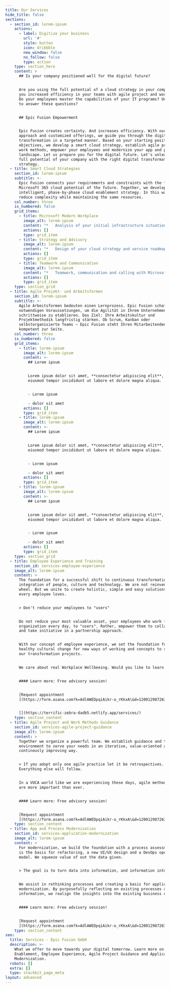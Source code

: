 ```yaml
---
title: Our Services
hide_title: false
sections:
  - section_id: lorem-ipsum
    actions:
      - label: Digitize your business
        url: '#'
        style: button
        icon: dribbble
        new_window: false
        no_follow: false
        type: action
    type: section_hero
    content: >
      ## Is your company positioned well for the digital future?


      Are you using the full potential of a cloud strategy in your company? Have
      you increased efficiency in your teams with agile project and work models?
      Do your employees master the capabilities of your IT programs? Unsure how
      to answer these questions?


      ## Epic Fusion Empowerment


      Epic Fusion creates certainty. And increases efficiency. With our integral
      approach and customized offerings, we guide you through the digital
      transformation in a targeted manner. Based on your starting position and
      objectives, we develop a smart cloud strategy, establish agile project and
      work methods, empower your employees and modernize your app and process
      landscape. Let us prepare you for the digital future. Let's unleash the
      full potential of your company with the right digital transformation
      strategy.
  - title: Smart Cloud Strategies
    section_id: lorem-ipsum
    subtitle: >-
      Epic Fusion connects your requirements and constraints with the full
      Microsoft 365 cloud potential of the future. Together, we develop an
      intelligent, phase-by-phase cloud enablement strategy. In this way, we
      reduce complexity while maintaining the same resources.
    col_number: three
    is_numbered: false
    grid_items:
      - title: Microsoft Modern Workplace
        image_alt: lorem-ipsum
        content: "*   Analysis of your initial infrastructure situation\r\n*   Evaluation and planning of the cloud identity\r\n*   Design and implementation of a Modern Workplace\r\n*   Optimized use of service potential\r\n*   Rollout and training for all employees\n"
        actions: []
        type: grid_item
      - title: Strategy and Advisory
        image_alt: lorem-ipsum
        content: "*   Design of your cloud strategy and service roadmap\r\n*   Vision workshops with integrated concepts and advise\r\n*   Support for change management and change processes\r\n*   Technical change advisory on the M365 platform\r\n*   Focused guidance through the digital transformation of your company\n"
        actions: []
        type: grid_item
      - title: Teamwork and Communication
        image_alt: lorem-ipsum
        content: "*   Teamwork, communication and calling with Microsoft Teams\r\n*   Use of modern intranet hub solutions\r\n*   Knowledge and task management with Microsoft or Atlassian\r\n*   More effective meetings thanks to the Agenda App\r\n*   Professional IT training for your employees\n"
        actions: []
        type: grid_item
    type: section_grid
  - title: Agile Projekt- und Arbeitsformen
    section_id: lorem-ipsum
    subtitle: >-
      Agile Arbeitsformen bedeuten einen Lernprozess. Epic Fusion schafft die
      notwendigen Voraussetzungen, um die Agilität in Ihrem Unternehmen
      schrittweise zu etablieren. Das Ziel: Ihre Arbeitskultur und
      Projektmethodik langfristig stärken. Ob Scrum, Kanban oder
      selbstorganisierte Teams – Epic Fusion steht Ihren Mitarbeitenden
      kompetent zur Seite.
    col_number: three
    is_numbered: false
    grid_items:
      - title: lorem-ipsum
        image_alt: lorem-ipsum
        content: >-
          ## Lorem ipsum


          Lorem ipsum dolor sit amet, **consectetur adipiscing elit**, sed do
          eiusmod tempor incididunt ut labore et dolore magna aliqua.


          - Lorem ipsum

          - dolor sit amet
        actions: []
        type: grid_item
      - title: lorem-ipsum
        image_alt: lorem-ipsum
        content: >-
          ## Lorem ipsum


          Lorem ipsum dolor sit amet, **consectetur adipiscing elit**, sed do
          eiusmod tempor incididunt ut labore et dolore magna aliqua.


          - Lorem ipsum

          - dolor sit amet
        actions: []
        type: grid_item
      - title: lorem-ipsum
        image_alt: lorem-ipsum
        content: >-
          ## Lorem ipsum


          Lorem ipsum dolor sit amet, **consectetur adipiscing elit**, sed do
          eiusmod tempor incididunt ut labore et dolore magna aliqua.


          - Lorem ipsum

          - dolor sit amet
        actions: []
        type: grid_item
    type: section_grid
  - title: Employee Experience and Training
    section_id: services-employee-experience
    image_alt: lorem-ipsum
    content: >
      The foundation for a successful shift to continuous transformation is the
      integration of people, culture and technology. We are not reinventing the
      wheel. But we unite to create holistic, simple and easy solutions that
      every employee loves.


      > Don't reduce your employees to "users"


      Do not reduce your most valuable asset, your employees who work for your
      organization every day, to "users". Rather, empower them to collaborate
      and take initiative in a partnership approach.


      With our concept of employee experience, we set the foundation for a
      healthy cultural change for new ways of working and concepts to supplement
      our transformation projects.


      We care about real Workplace Wellbeeing. Would you like to learn more?


      #### Learn more: Free advisory session!


      [Request appointment
      ](https://form.asana.com?k=AdlAWEDpqiAikr-o_rKkxA\&d=1200129872637977)


      [](https://terrific-zebra-dadb5.netlify.app/services/)
    type: section_content
  - title: Agile Project and Work Methods Guidance
    section_id: services-agile-project-guidance
    image_alt: lorem-ipsum
    content: >
      Together we organize a powerful team. We establish guidance and the ideal
      environment to serve your needs in an iterative, value-oriented and
      continously improving way.


      > If you adopt only one agile practice let it be retrospectives.
      Everything else will follow.


      In a VUCA world like we are experiencing these days, agile methodologies
      are more important than ever.


      #### Learn more: Free advisory session!


      [Request appointment
      ](https://form.asana.com?k=AdlAWEDpqiAikr-o_rKkxA\&d=1200129872637977)
    type: section_content
  - title: App and Process Modernization
    section_id: services-application-modernization
    image_alt: lorem-ipsum
    content: >
      For modernization, we build the foundation with a process assessment. This
      is the basis for refactoring, a new UI/UX design and a DevOps operating
      model. We squeeze value of out the data given.


      > The goal is to turn data into information, and information into insight.


      We assist in rethinking processes and creating a basis for application
      modernization. By purposefully reflecting on existing processes and
      information, we realign the insights into the existing business data.


      #### Learn more: Free advisory session!


      [Request appointment
      ](https://form.asana.com?k=AdlAWEDpqiAikr-o_rKkxA\&d=1200129872637977)
    type: section_content
seo:
  title: Services - Epic Fusion GmbH
  description: >-
    What we offer to move towards your digital tomorrow. Learn more on Cloud
    Enablement, Employee Experience, Agile Project Guidance and Application
    Modernization.
  robots: []
  extra: []
  type: stackbit_page_meta
layout: advanced
---
```

